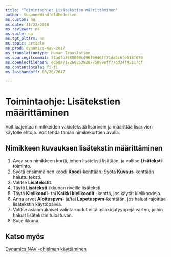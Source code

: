 ```yaml
---
title: "Toimintaohje: Lisätekstien määrittäminen"
author: SusanneWindfeldPedersen
ms.custom: na
ms.date: 11/22/2016
ms.reviewer: na
ms.suite: na
ms.tgt_pltfrm: na
ms.topic: article
ms.prod: dynamics-nav-2017
ms.translationtype: Human Translation
ms.sourcegitcommit: 51adfb3588099c496f0946ff71da5c6fe518f070
ms.openlocfilehash: ed6da717268252928775099eff77dd34f42117cf
ms.contentlocale: fi-fi
ms.lasthandoff: 06/26/2017

---
```

    
# <a name="how-to-define-extended-text"></a>Toimintaohje: Lisätekstien määrittäminen

Voit laajentaa nimikkeiden vakiotekstiä lisärivein ja määrittää lisärivien käytölle ehtoja. Voit tehdä tämän nimikekorttien avulla.

## <a name="to-define-extended-text-for-an-item-description"></a>Nimikkeen kuvauksen lisätekstin määrittäminen
1. Avaa sen nimikkeen kortti, johon lisäteksti lisätään, ja valitse **Lisäteksti**-toiminto.
2. Syötä ensimmäinen koodi  **Koodi**-kenttään. Syötä  **Kuvaus**-kenttään haluttu teksti.
3. Valitse **Lisätekstit**.
4. Täytä **Lisäteksti**-ikkunan riveille lisäteksti.
5. Täytä **Kielikoodi**- tai **Kaikki kielikoodit** -kenttä, jos käytät kielikoodeja. 
6. Anna arvot **Aloituspvm**- ja/tai **Lopetuspvm**-kenttään, jos haluat rajoittaa lisätekstin käyttöpäiviä.
7. Valitse asianmukaiset valintaruudut niitä asiakirjatyyppejä varten, joihin haluat lisätekstin tulostuvan.
8. Sulje ikkuna.

## <a name="see-also"></a>Katso myös
[Dynamics NAV -ohjelman käyttäminen](ui-work-product.md)


